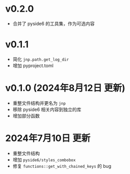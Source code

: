 # v0.2.0

- 合并了 pyside6 的工具集，作为可选内容

# v0.1.1

- 简化 `jnp.path.get_log_dir`
- 增加 pyproject.toml

# v0.1.0 (2024年8月12日 更新)

- 重整文件结构并更名为 `jnp`
- 移除 pyside6 相关内容到独立的库
- 增加部分函数

# 2024年7月10日 更新

- 重整文件结构
- 增加 `pyside6/styles_combobox`
- 修复 `functions::get_with_chained_keys` 的 bug
